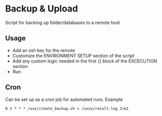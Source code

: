 # Backup & Upload
Script for backing up folder/databases to a remote host

## Usage
* Add an ssh key for the remote
* Customize the ENVIRONMENT SETUP section of the script
* Add any custom logic needed in the first {} block of the EXCECUTION section
* Run

## Cron
Can be set up as a cron job for automated runs. Example
```
0 2 * * * /xxx/create_backup.sh > /xxxx/result.log 2>&1
```